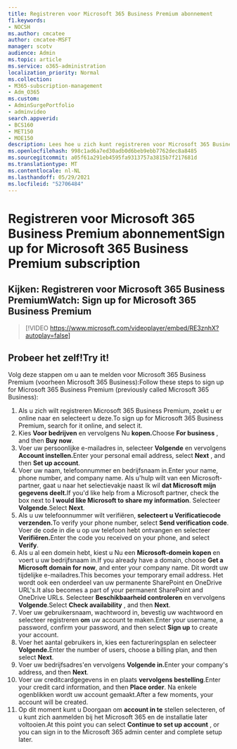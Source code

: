 ```yaml
---
title: Registreren voor Microsoft 365 Business Premium abonnement
f1.keywords:
- NOCSH
ms.author: cmcatee
author: cmcatee-MSFT
manager: scotv
audience: Admin
ms.topic: article
ms.service: o365-administration
localization_priority: Normal
ms.collection:
- M365-subscription-management
- Adm_O365
ms.custom:
- AdminSurgePortfolio
- adminvideo
search.appverid:
- BCS160
- MET150
- MOE150
description: Lees hoe u zich kunt registreren voor Microsoft 365 Business Premium (eerder Microsoft 365 Business).
ms.openlocfilehash: 998c1ad6a7ed30adb0d6beb9ebb7762dec8a8485
ms.sourcegitcommit: a05f61a291eb4595fa9313757a3815b7f217681d
ms.translationtype: MT
ms.contentlocale: nl-NL
ms.lasthandoff: 05/29/2021
ms.locfileid: "52706484"
---
```

# <a name="sign-up-for-microsoft-365-business-premium-subscription"></a><span data-ttu-id="792a6-103">Registreren voor Microsoft 365 Business Premium abonnement</span><span class="sxs-lookup"><span data-stu-id="792a6-103">Sign up for Microsoft 365 Business Premium subscription</span></span>

## <a name="watch-sign-up-for-microsoft-365-business-premium"></a><span data-ttu-id="792a6-104">Kijken: Registreren voor Microsoft 365 Business Premium</span><span class="sxs-lookup"><span data-stu-id="792a6-104">Watch: Sign up for Microsoft 365 Business Premium</span></span>

> [!VIDEO https://www.microsoft.com/videoplayer/embed/RE3znhX?autoplay=false]

## <a name="try-it"></a><span data-ttu-id="792a6-105">Probeer het zelf!</span><span class="sxs-lookup"><span data-stu-id="792a6-105">Try it!</span></span>

<span data-ttu-id="792a6-106">Volg deze stappen om u aan te melden voor Microsoft 365 Business Premium (voorheen Microsoft 365 Business):</span><span class="sxs-lookup"><span data-stu-id="792a6-106">Follow these steps to sign up for Microsoft 365 Business Premium (previously called Microsoft 365 Business):</span></span>

1. <span data-ttu-id="792a6-107">Als u zich wilt registreren Microsoft 365 Business Premium, zoekt u er online naar en selecteert u deze.</span><span class="sxs-lookup"><span data-stu-id="792a6-107">To sign up for Microsoft 365 Business Premium, search for it online, and select it.</span></span>
2. <span data-ttu-id="792a6-108">Kies **Voor bedrijven** en vervolgens Nu **kopen.**</span><span class="sxs-lookup"><span data-stu-id="792a6-108">Choose  **For business** , and then  **Buy now**.</span></span>
3. <span data-ttu-id="792a6-109">Voer uw persoonlijke e-mailadres in, selecteer **Volgende** en vervolgens **Account instellen.**</span><span class="sxs-lookup"><span data-stu-id="792a6-109">Enter your personal email address, select  **Next** , and then  **Set up account**.</span></span>
4. <span data-ttu-id="792a6-110">Voer uw naam, telefoonnummer en bedrijfsnaam in.</span><span class="sxs-lookup"><span data-stu-id="792a6-110">Enter your name, phone number, and company name.</span></span> <span data-ttu-id="792a6-111">Als u&#39;hulp wilt van een Microsoft-partner, gaat u naar het selectievakje naast Ik wil **dat Microsoft mijn gegevens deelt.**</span><span class="sxs-lookup"><span data-stu-id="792a6-111">If you&#39;d like help from a Microsoft partner, check the box next to  **I would like Microsoft to share my information**.</span></span> <span data-ttu-id="792a6-112">Selecteer  **Volgende**.</span><span class="sxs-lookup"><span data-stu-id="792a6-112">Select  **Next**.</span></span>
5. <span data-ttu-id="792a6-113">Als u uw telefoonnummer wilt verifiëren, **selecteert u Verificatiecode verzenden.**</span><span class="sxs-lookup"><span data-stu-id="792a6-113">To verify your phone number, select  **Send verification code**.</span></span> <span data-ttu-id="792a6-114">Voer de code in die u op uw telefoon hebt ontvangen en selecteer **Verifiëren.**</span><span class="sxs-lookup"><span data-stu-id="792a6-114">Enter the code you received on your phone, and select  **Verify**.</span></span>
6. <span data-ttu-id="792a6-115">Als u al een domein hebt, kiest u Nu een  **Microsoft-domein kopen** en voert u uw bedrijfsnaam in.</span><span class="sxs-lookup"><span data-stu-id="792a6-115">If you already have a domain, choose  **Get a Microsoft domain for now**, and enter your company name.</span></span> <span data-ttu-id="792a6-116">Dit wordt uw tijdelijke e-mailadres.</span><span class="sxs-lookup"><span data-stu-id="792a6-116">This becomes your temporary email address.</span></span> <span data-ttu-id="792a6-117">Het wordt ook een onderdeel van uw permanente SharePoint en OneDrive URL's.</span><span class="sxs-lookup"><span data-stu-id="792a6-117">It also becomes a part of your permanent SharePoint and OneDrive URLs.</span></span> <span data-ttu-id="792a6-118">Selecteer  **Beschikbaarheid controleren** en vervolgens  **Volgende**.</span><span class="sxs-lookup"><span data-stu-id="792a6-118">Select  **Check availability** , and then  **Next**.</span></span>
7. <span data-ttu-id="792a6-119">Voer uw gebruikersnaam, wachtwoord in, bevestig uw wachtwoord en selecteer registreren  **om**  uw account te maken.</span><span class="sxs-lookup"><span data-stu-id="792a6-119">Enter your username, a password, confirm your password, and then select  **Sign up**  to create your account.</span></span>
8. <span data-ttu-id="792a6-120">Voer het aantal gebruikers in, kies een factureringsplan en selecteer **Volgende.**</span><span class="sxs-lookup"><span data-stu-id="792a6-120">Enter the number of users, choose a billing plan, and then select  **Next**.</span></span>
9.  <span data-ttu-id="792a6-121">Voer uw bedrijfsadres&#39;en vervolgens **Volgende in.**</span><span class="sxs-lookup"><span data-stu-id="792a6-121">Enter your company&#39;s address, and then  **Next**.</span></span>
10. <span data-ttu-id="792a6-122">Voer uw creditcardgegevens in en plaats  **vervolgens bestelling**.</span><span class="sxs-lookup"><span data-stu-id="792a6-122">Enter your credit card information, and then  **Place order**.</span></span> <span data-ttu-id="792a6-123">Na enkele ogenblikken wordt uw account gemaakt.</span><span class="sxs-lookup"><span data-stu-id="792a6-123">After a few moments, your account will be created.</span></span>
11. <span data-ttu-id="792a6-124">Op dit moment kunt u Doorgaan om **account in te** stellen selecteren, of u kunt zich aanmelden bij het Microsoft 365 en de installatie later voltooien.</span><span class="sxs-lookup"><span data-stu-id="792a6-124">At this point you can select  **Continue to set up account** , or you can sign in to the Microsoft 365 admin center and complete setup later.</span></span>